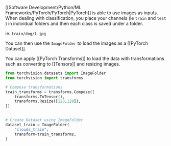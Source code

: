 [[Software Development/Python/ML Frameworks/PyTorch/PyTorch|PyTorch]] is able to use images as inputs. When dealing with classification, you place your channels (ie `train` and `test` ) in individual folders and then each class is saved under a folder.

ie. `train/dog/1.jpg`


You can then use the `ImageFolder` to load the images as a [[PyTorch Dataset]].


You can apply [[PyTorch Transforms]] to load the data with transformations such as converting to [[Tensors]] and resizing images.

```python
from torchvision.datasets import ImageFolder
from torchvision import transforms

# Compose transformations
train_transforms = transforms.Compose([
	transforms.ToTensor(),
	transforms.Resize([128,128]),
])

  
# Create Dataset using ImageFolder
dataset_train = ImageFolder(
	"clouds_train",
	transform=train_transforms,
)
```